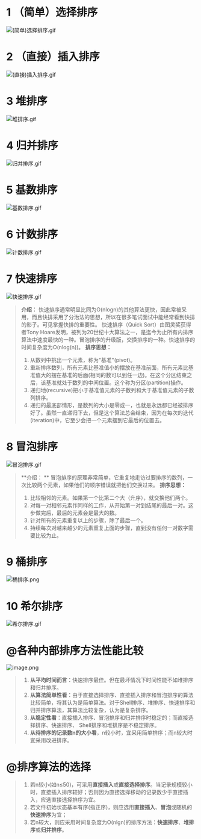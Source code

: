 # 1 （简单）选择排序
![(简单)选择排序.gif](https://cdn.jsdelivr.net/gh/Lxzz24/Repo/images/Sort/Sort1.gif)
# 2 （直接）插入排序
![(直接)插入排序.gif](https://cdn.jsdelivr.net/gh/Lxzz24/Repo/images/Sort/Sort2.gif)
# 3 堆排序
![堆排序.gif](https://cdn.jsdelivr.net/gh/Lxzz24/Repo/images/Sort/Sort3.gif)
# 4 归并排序
![归并排序.gif](https://cdn.jsdelivr.net/gh/Lxzz24/Repo/images/Sort/Sort4.gif)
# 5 基数排序
![基数排序.gif](https://cdn.jsdelivr.net/gh/Lxzz24/Repo/images/Sort/Sort5.gif)
# 6 计数排序
![计数排序.gif](https://cdn.jsdelivr.net/gh/Lxzz24/Repo/images/Sort/Sort6.gif)
# 7 快速排序
![快速排序.gif](https://cdn.jsdelivr.net/gh/Lxzz24/Repo/images/Sort/Sort7.gif)
> **介绍：** 
> 快速排序通常明显比同为O(nlogn)的其他算法更快，因此常被采用，而且快排采用了分治法的思想，所以在很多笔试面试中能经常看到快排的影子。可见掌握快排的重要性。 
> 快速排序（Quick Sort）由图灵奖获得者Tony Hoare发明，被列为20世纪十大算法之一，是迄今为止所有内排序算法中速度最快的一种。冒泡排序的升级版，交换排序的一种。快速排序的时间复杂度为O(nlog(n))。
> **排序思想：** 
> 1. 从数列中挑出一个元素，称为"基准"(pivot)。
> 1. 重新排序数列，所有元素比基准值小的摆放在基准前面，所有元素比基准值大的摆在基准的后面(相同的数可以到任一边)。在这个分区结束之后，该基准就处于数列的中间位置。这个称为分区(partition)操作。 
> 1. 递归地(recursive)把小于基准值元素的子数列和大于基准值元素的子数列排序。
> 1. 递归的最底部情形，是数列的大小是零或一，也就是永远都已经被排序好了。虽然一直递归下去，但是这个算法总会结束，因为在每次的迭代(iteration)中，它至少会把一个元素摆到它最后的位置去。

# 8 冒泡排序
![冒泡排序.gif](https://cdn.jsdelivr.net/gh/Lxzz24/Repo/images/Sort/Sort8.gif)
> **介绍： **
> 冒泡排序的原理非常简单，它重复地走访过要排序的数列，一次比较两个元素，如果他们的顺序错误就把他们交换过来。 
> **排序思想：** 
> 1. 比较相邻的元素。如果第一个比第二个大（升序），就交换他们两个。 
> 1. 对每一对相邻元素作同样的工作，从开始第一对到结尾的最后一对。这步做完后，最后的元素会是最大的数。 
> 1. 针对所有的元素重复以上的步骤，除了最后一个。 
> 1. 持续每次对越来越少的元素重复上面的步骤，直到没有任何一对数字需要比较为止。

# 9 桶排序
![桶排序.png](https://cdn.jsdelivr.net/gh/Lxzz24/Repo/images/Sort/Sort9.png)
# 10 希尔排序
![希尔排序.gif](https://cdn.jsdelivr.net/gh/Lxzz24/Repo/images/Sort/Sort10.gif)
# @各种内部排序方法性能比较
![image.png](https://cdn.jsdelivr.net/gh/Lxzz24/Repo/images/Sort/Sort11.png)
> 1. **从平均时间而言**：快速排序最佳。但在最坏情况下时间性能不如堆排序和归并排序。 
> 1. ​**从算法简单性看**：由于直接选择排序、直接插入排序和冒泡排序的算法比较简单，将其认为是简单算法。对于Shell排序、堆排序、快速排序和归并排序算法，其算法比较复杂，认为是复杂排序。 
> 1. ​**从稳定性看**：直接插入排序、冒泡排序和归并排序时稳定的；而直接选择排序、快速排序、 Shell排序和堆排序是不稳定排序。
> 1. **从待排序的记录数n的大小看**，n较小时，宜采用简单排序；而n较大时宜采用改进排序。

# @排序算法的选择 
> 1. 若n较小(如n≤50)，可采用**直接插入**或**直接选择排序**。当记录规模较小时，直接插入排序较好；否则因为直接选择移动的记录数少于直接插入，应选直接选择排序为宜。 
> 1. 若文件初始状态基本有序(指正序)，则应选用**直接插入**、**冒泡**或随机的**快速排序**为宜； 
> 1. 若n较大，则应采用时间复杂度为O(nlgn)的排序方法：**快速排序**、**堆排序**或**归并排序**。

